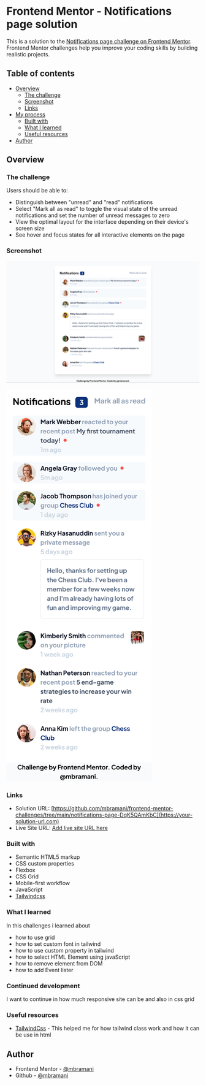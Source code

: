 # Frontend Mentor - Notifications page solution

This is a solution to the [Notifications page challenge on Frontend Mentor](https://www.frontendmentor.io/challenges/notifications-page-DqK5QAmKbC). Frontend Mentor challenges help you improve your coding skills by building realistic projects. 

## Table of contents

- [Overview](#overview)
  - [The challenge](#the-challenge)
  - [Screenshot](#screenshot)
  - [Links](#links)
- [My process](#my-process)
  - [Built with](#built-with)
  - [What I learned](#what-i-learned)
  - [Useful resources](#useful-resources)
- [Author](#author)


## Overview

### The challenge

Users should be able to:

- Distinguish between "unread" and "read" notifications
- Select "Mark all as read" to toggle the visual state of the unread notifications and set the number of unread messages to zero
- View the optimal layout for the interface depending on their device's screen size
- See hover and focus states for all interactive elements on the page

### Screenshot

![](./screenshot/desktop.png)

![](./screenshot/mobile.png)


### Links

- Solution URL: [https://github.com/mbramani/frontend-mentor-challenges/tree/main/notifications-page-DqK5QAmKbC](https://your-solution-url.com)
- Live Site URL: [Add live site URL here](https://your-live-site-url.com)

### Built with

- Semantic HTML5 markup
- CSS custom properties
- Flexbox
- CSS Grid
- Mobile-first workflow
- JavaScript
- [Tailwindcss](https://tailwindcss.com/)



### What I learned

In this challenges i learned about 
- how to use grid
- how to set custom font in tailwind
- how to use custom property in tailwind
- how to select HTML Element using javaScript
- how to remove element from DOM
- how to add Event lister

### Continued development

I want to continue in how much responsive site can be and also in css grid



### Useful resources

- [TailwindCss](https://tailwindcss.com/) - This helped me for how tailwind class work and how it can be use in html


## Author

- Frontend Mentor - [@mbramani](https://www.frontendmentor.io/profile/mbramani)
- Github - [@mbramani](https://github.com/mbramani)

